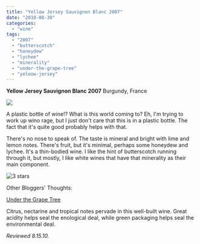 ```yaml
---
title: "Yellow Jersey Sauvignon Blanc 2007"
date: "2010-08-30"
categories:
  - "wine"
tags:
  - "2007"
  - "butterscotch"
  - "honeydew"
  - "lychee"
  - "minerality"
  - "under-the-grape-tree"
  - "yeloow-jersey"
---
```


**Yellow Jersey Sauvignon Blanc 2007** Burgundy, France

![](http://www.thegourmez.com/gourmez/photos/yellowjerseysavblanc.jpg)

A plastic bottle of wine!? What is this world coming to? Eh, I'm trying to work up wino rage, but I just don't care that this is in a plastic bottle. The fact that it's quite good probably helps with that.

There's no nose to speak of. The taste is mineral and bright with lime and lemon notes. There's fruit, but it's minimal, perhaps some honeydew and lychee. It's a thin-bodied wine. I like the hint of butterscotch running through it, but mostly, I like white wines that have that minerality as their main component.




<div class="caption">

![3 stars](http://s3.amazonaws.com/thegourmez-wpmedia/2009/02/rating_avocado1.gif "rating_avocado1")</div>
  Other Bloggers' Thoughts:

[Under the Grape Tree](http://underthegrapetree.blogspot.com/2009/02/alfonse-checks-in-with-some-faves-for.html)

Citrus, nectarine and tropical notes pervade in this well-built wine. Great acidity helps seal the enological deal, while green packaging helps seal the environmental deal.

_Reviewed 8.15.10._
